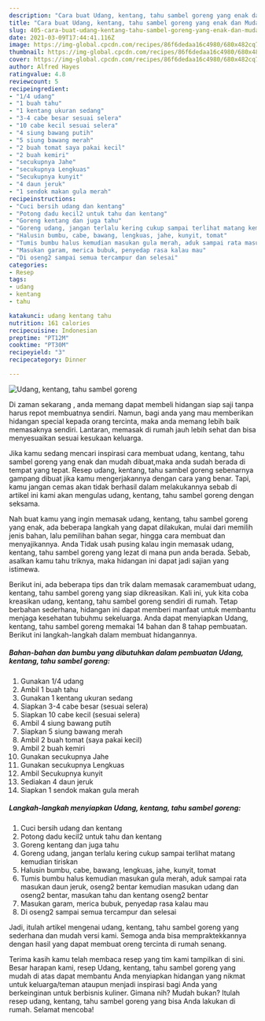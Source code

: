 ```yaml
---
description: "Cara buat Udang, kentang, tahu sambel goreng yang enak dan Mudah Dibuat"
title: "Cara buat Udang, kentang, tahu sambel goreng yang enak dan Mudah Dibuat"
slug: 405-cara-buat-udang-kentang-tahu-sambel-goreng-yang-enak-dan-mudah-dibuat
date: 2021-03-09T17:44:41.116Z
image: https://img-global.cpcdn.com/recipes/86f6dedaa16c4980/680x482cq70/udang-kentang-tahu-sambel-goreng-foto-resep-utama.jpg
thumbnail: https://img-global.cpcdn.com/recipes/86f6dedaa16c4980/680x482cq70/udang-kentang-tahu-sambel-goreng-foto-resep-utama.jpg
cover: https://img-global.cpcdn.com/recipes/86f6dedaa16c4980/680x482cq70/udang-kentang-tahu-sambel-goreng-foto-resep-utama.jpg
author: Alfred Hayes
ratingvalue: 4.8
reviewcount: 5
recipeingredient:
- "1/4 udang"
- "1 buah tahu"
- "1 kentang ukuran sedang"
- "3-4 cabe besar sesuai selera"
- "10 cabe kecil sesuai selera"
- "4 siung bawang putih"
- "5 siung bawang merah"
- "2 buah tomat saya pakai kecil"
- "2 buah kemiri"
- "secukupnya Jahe"
- "secukupnya Lengkuas"
- "Secukupnya kunyit"
- "4 daun jeruk"
- "1 sendok makan gula merah"
recipeinstructions:
- "Cuci bersih udang dan kentang"
- "Potong dadu kecil2 untuk tahu dan kentang"
- "Goreng kentang dan juga tahu"
- "Goreng udang, jangan terlalu kering cukup sampai terlihat matang kemudian tiriskan"
- "Halusin bumbu, cabe, bawang, lengkuas, jahe, kunyit, tomat"
- "Tumis bumbu halus kemudian masukan gula merah, aduk sampai rata masukan daun jeruk, oseng2 bentar kemudian masukan udang dan oseng2 bentar, masukan tahu dan kentang oseng2 bentar"
- "Masukan garam, merica bubuk, penyedap rasa kalau mau"
- "Di oseng2 sampai semua tercampur dan selesai"
categories:
- Resep
tags:
- udang
- kentang
- tahu

katakunci: udang kentang tahu 
nutrition: 161 calories
recipecuisine: Indonesian
preptime: "PT12M"
cooktime: "PT30M"
recipeyield: "3"
recipecategory: Dinner

---
```



![Udang, kentang, tahu sambel goreng](https://img-global.cpcdn.com/recipes/86f6dedaa16c4980/680x482cq70/udang-kentang-tahu-sambel-goreng-foto-resep-utama.jpg)

Di zaman  sekarang , anda memang dapat membeli hidangan siap saji tanpa harus repot membuatnya sendiri. Namun, bagi anda yang mau memberikan hidangan special kepada orang tercinta, maka anda memang lebih baik memasaknya sendiri. Lantaran, memasak di rumah jauh lebih sehat dan bisa menyesuaikan sesuai kesukaan keluarga.

Jika kamu sedang mencari inspirasi cara membuat udang, kentang, tahu sambel goreng yang enak dan mudah dibuat,maka anda sudah berada di tempat yang tepat. Resep udang, kentang, tahu sambel goreng  sebenarnya gampang dibuat jika kamu mengerjakannya dengan cara yang benar. Tapi, kamu jangan cemas akan tidak berhasil dalam melakukannya 
sebab di artikel ini kami akan mengulas udang, kentang, tahu sambel goreng dengan seksama.  



Nah buat kamu yang ingin memasak udang, kentang, tahu sambel goreng yang enak, ada beberapa langkah yang dapat dilakukan, mulai dari memilih jenis bahan, lalu pemilihan bahan segar, hingga cara membuat dan menyajikannya. Anda Tidak usah pusing kalau ingin memasak udang, kentang, tahu sambel goreng yang lezat di mana pun anda berada. Sebab, asalkan kamu  tahu triknya, maka hidangan ini dapat jadi sajian yang istimewa.

Berikut ini, ada beberapa tips dan trik dalam memasak caramembuat udang, kentang, tahu sambel goreng yang siap dikreasikan. Kali ini, yuk kita coba kreasikan udang, kentang, tahu sambel goreng sendiri di rumah. Tetap berbahan sederhana, hidangan ini dapat memberi manfaat untuk membantu menjaga kesehatan tubuhmu sekeluarga. Anda dapat menyiapkan Udang, kentang, tahu sambel goreng memakai 14 bahan dan 8 tahap pembuatan. Berikut ini langkah-langkah dalam membuat hidangannya.

<!--inarticleads1-->

##### Bahan-bahan dan bumbu yang dibutuhkan dalam pembuatan Udang, kentang, tahu sambel goreng:

1. Gunakan 1/4 udang
1. Ambil 1 buah tahu
1. Gunakan 1 kentang ukuran sedang
1. Siapkan 3-4 cabe besar (sesuai selera)
1. Siapkan 10 cabe kecil (sesuai selera)
1. Ambil 4 siung bawang putih
1. Siapkan 5 siung bawang merah
1. Ambil 2 buah tomat (saya pakai kecil)
1. Ambil 2 buah kemiri
1. Gunakan secukupnya Jahe
1. Gunakan secukupnya Lengkuas
1. Ambil Secukupnya kunyit
1. Sediakan 4 daun jeruk
1. Siapkan 1 sendok makan gula merah




<!--inarticleads2-->

##### Langkah-langkah menyiapkan Udang, kentang, tahu sambel goreng:

1. Cuci bersih udang dan kentang
1. Potong dadu kecil2 untuk tahu dan kentang
1. Goreng kentang dan juga tahu
1. Goreng udang, jangan terlalu kering cukup sampai terlihat matang kemudian tiriskan
1. Halusin bumbu, cabe, bawang, lengkuas, jahe, kunyit, tomat
1. Tumis bumbu halus kemudian masukan gula merah, aduk sampai rata masukan daun jeruk, oseng2 bentar kemudian masukan udang dan oseng2 bentar, masukan tahu dan kentang oseng2 bentar
1. Masukan garam, merica bubuk, penyedap rasa kalau mau
1. Di oseng2 sampai semua tercampur dan selesai




Jadi, itulah artikel mengenai  udang, kentang, tahu sambel goreng  yang sederhana dan mudah versi kami. Semoga anda bisa mempraktekkannya dengan hasil yang dapat membuat oreng tercinta di rumah senang. 

Terima kasih kamu telah membaca resep yang tim kami tampilkan di sini. Besar harapan kami, resep  Udang, kentang, tahu sambel goreng yang mudah di atas dapat membantu Anda menyiapkan hidangan yang nikmat untuk keluarga/teman ataupun menjadi inspirasi bagi Anda yang berkeinginan untuk berbisnis kuliner. Gimana nih? Mudah bukan? Itulah resep udang, kentang, tahu sambel goreng yang bisa Anda lakukan di rumah. Selamat mencoba!

